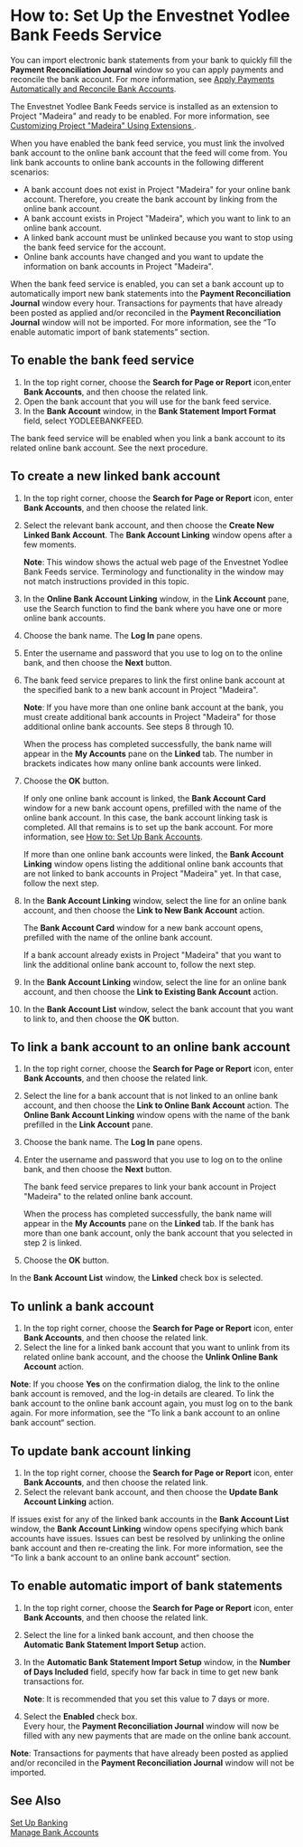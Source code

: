 <properties
                pageTitle="How to: Set Up the Envestnet Yodlee Bank Feeds Service| Project “Madeira”"
                description="How to: Set Up the Envestnet Yodlee Bank Feeds Service"
                services="project-madeira"
                documentationCenter=""
                authors="SorenGP"
/>
<tags
    ms.service="project-madeira"
    ms.topic="article"
    ms.devlang="na"
    ms.tgt_pltfrm="na"
    ms.workload="Madeira"
    ms.date="05/12/2016"
    ms.author="SorenGP" />

# How to: Set Up the Envestnet Yodlee Bank Feeds Service
You can import electronic bank statements from your bank to quickly fill the **Payment Reconciliation Journal** window so you can apply payments and reconcile the bank account. For more information, see [Apply Payments Automatically and Reconcile Bank Accounts](receivables-apply-payments-auto-reconcile-bank-accounts.md).

The Envestnet Yodlee Bank Feeds service is installed as an extension to Project "Madeira" and ready to be enabled. For more information, see [Customizing Project "Madeira" Using Extensions ](ui-extensions.md).

When you have enabled the bank feed service, you must link the involved bank account to the online bank account that the feed will come from. You link bank accounts to online bank accounts in the following different scenarios:

- A bank account does not exist in Project "Madeira" for your online bank account. Therefore, you create the bank account by linking from the online bank account.
- A bank account exists in Project "Madeira", which you want to link to an online bank account.
- A linked bank account must be unlinked because you want to stop using the bank feed service for the account.
- Online bank accounts have changed and you want to update the information on bank accounts in Project "Madeira".

When the bank feed service is enabled, you can set a bank account up to automatically import new bank statements into the **Payment Reconciliation Journal** window every hour. Transactions for payments that have already been posted as applied and/or reconciled in the **Payment Reconciliation Journal** window will not be imported. For more information, see the “To enable automatic import of bank statements” section.

## To enable the bank feed service
1. In the top right corner, choose the **Search for Page or Report** icon,enter **Bank Accounts**, and then choose the related link.
2. Open the bank account that you will use for the bank feed service.
3. In the **Bank Account** window, in the **Bank Statement Import Format** field, select YODLEEBANKFEED.  

The bank feed service will be enabled when you link a bank account to its related online bank account. See the next procedure.  
  
## To create a new linked bank account
1. In the top right corner, choose the **Search for Page or Report** icon, enter **Bank Accounts**, and then choose the related link.
2. Select the relevant bank account, and then choose the **Create New Linked Bank Account**. The **Bank Account Linking** window opens after a few moments.

    **Note**: This window shows the actual web page of the Envestnet Yodlee Bank Feeds service. Terminology and functionality in the window may not match instructions provided in this topic.  
3. In the **Online Bank Account Linking** window, in the **Link Account** pane, use the Search function to find the bank where you have one or more online bank accounts.
4. Choose the bank name. The **Log In** pane opens.
5. Enter the username and password that you use to log on to the online bank, and then choose the **Next** button.  
6. The bank feed service prepares to link the first online bank account at the specified bank to a new bank account in Project "Madeira".

    **Note**: If you have more than one online bank account at the bank, you must create additional bank accounts in Project "Madeira" for those additional online bank accounts. See steps 8 through 10.

    When the process has completed successfully, the bank name will appear in the **My Accounts** pane on the **Linked** tab. The number in brackets indicates how many online bank accounts were linked.
7. Choose the **OK** button.

    If only one online bank account is linked, the **Bank Account Card** window for a new bank account opens, prefilled with the name of the online bank account. In this case, the bank account linking task is completed. All that remains is to set up the bank account. For more information, see [How to: Set Up Bank Accounts](bank-how-setup-bank-accounts.md).

    If more than one online bank accounts were linked, the **Bank Account Linking** window opens listing the additional online bank accounts that are not linked to bank accounts in Project "Madeira" yet. In that case, follow the next step.  
8. In the **Bank Account Linking** window, select the line for an online bank account, and then choose the **Link to New Bank Account** action.

    The **Bank Account Card** window for a new bank account opens, prefilled with the name of the online bank account.

    If a bank account already exists in Project "Madeira" that you want to link the additional online bank account to, follow the next step.  
9. In the **Bank Account Linking** window, select the line for an online bank account, and then choose the **Link to Existing Bank Account** action.
10. In the **Bank Account List** window, select the bank account that you want to link to, and then choose the **OK** button.

## To link a bank account to an online bank account
1. In the top right corner, choose the **Search for Page or Report** icon, enter **Bank Accounts**, and then choose the related link.
2. Select the line for a bank account that is not linked to an online bank account, and then choose the **Link to Online Bank Account** action. The **Online Bank Account Linking** window opens with the name of the bank prefilled in the **Link Account** pane.
3. Choose the bank name. The **Log In** pane opens.
4. Enter the username and password that you use to log on to the online bank, and then choose the **Next** button.

    The bank feed service prepares to link your bank account in Project "Madeira" to the related online bank account.

    When the process has completed successfully, the bank name will appear in the **My Accounts** pane on the **Linked** tab. If the bank has more than one bank account, only the bank account that you selected in step 2 is linked.
5. Choose the **OK** button.

In the **Bank Account List** window, the **Linked** check box is selected.

## To unlink a bank account
1. In the top right corner, choose the **Search for Page or Report** icon, enter **Bank Accounts**, and then choose the related link.  
2. Select the line for a linked bank account that you want to unlink from its related online bank account, and the choose the **Unlink Online Bank Account** action.

**Note**: If you choose **Yes** on the confirmation dialog, the link to the online bank account is removed, and the log-in details are cleared. To link the bank account to the online bank account again, you must log on to the bank again. For more information, see the “To link a bank account to an online bank account“ section.

## To update bank account linking
1. In the top right corner, choose the **Search for Page or Report** icon, enter **Bank Accounts**, and then choose the related link.
2. Select the relevant bank account, and then choose the **Update Bank Account Linking** action.

If issues exist for any of the linked bank accounts in the **Bank Account List** window, the **Bank Account Linking** window opens specifying which bank accounts have issues. Issues can best be resolved by unlinking the online bank account and then re-creating the link. For more information, see the “To link a bank account to an online bank account“ section.

## To enable automatic import of bank statements
1. In the top right corner, choose the **Search for Page or Report** icon, enter **Bank Accounts**, and then choose the related link.
2. Select the line for a linked bank account, and then choose the **Automatic Bank Statement Import Setup** action.
3. In the **Automatic Bank Statement Import Setup** window, in the **Number of Days Included** field, specify how far back in time to get new bank transactions for.

    **Note**: It is recommended that you set this value to 7 days or more.
4. Select the **Enabled** check box.  
Every hour, the **Payment Reconciliation Journal** window will now be filled with any new payments that are made on the online bank account.

**Note**: Transactions for payments that have already been posted as applied and/or reconciled in the **Payment Reconciliation Journal** window will not be imported.

## See Also  
[Set Up Banking](bank-setup-banking.md)  
[Manage Bank Accounts](bank-manage-bank-accounts.md)
